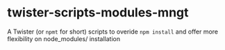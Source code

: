 # twister-scripts-modules-mngt
A Twister (or `npmt` for short) scripts to overide `npm install` and offer more flexibility on node_modules/ installation
